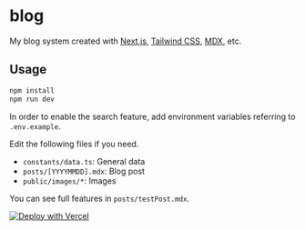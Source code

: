 # blog

My blog system created with [Next.js](https://nextjs.org/), [Tailwind CSS](https://tailwindcss.com/), [MDX](https://github.com/mdx-js/mdx), etc.

## Usage

```bash
npm install
npm run dev
```

In order to enable the search feature, add environment variables referring to `.env.example`.

Edit the following files if you need.

 * `constants/data.ts`: General data
 * `posts/[YYYYMMDD].mdx`: Blog post
 * `public/images/*`: Images

You can see full features in `posts/testPost.mdx`.

[![Deploy with Vercel](https://vercel.com/button)](https://vercel.com/new/clone?repository-url=https%3A%2F%2Fgithub.com%2Fobject1037%2Fblog&project-name=blog&repo-name=blog)